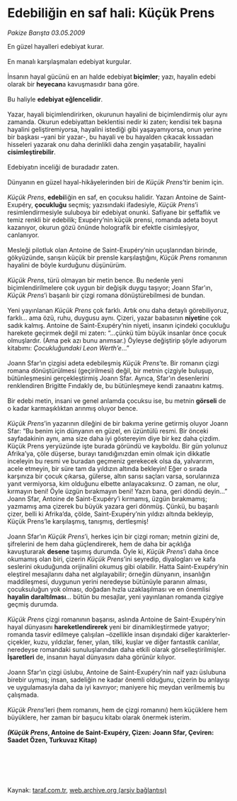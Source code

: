 # Edebiliğin en saf hali: Küçük Prens

*Pakize Barışta 03.05.2009*

<div class="taraf_structure_2col_1zq">
<div class="margen_n">



 <p>En güzel hayalleri edebiyat kurar. <br/><br/>En manalı karşılaşmaları edebiyat kurgular. <br/><br/>İnsanın hayal gücünü en arı halde edebiyat<b> biçimler</b>; yazı, hayalin edebi olarak bir <b>heyecan</b>a kavuşmasıdır bana göre. <br/><br/>Bu haliyle <b>edebiyat eğlencelidir</b>. <br/><br/>Yazar, hayali biçimlendirirken, okurunun hayalini de biçimlendirmiş olur aynı zamanda. Okurun edebiyattan beklentisi nedir ki zaten; kendisi tek başına hayalini geliştiremiyorsa, hayalini istediği gibi yaşayamıyorsa, onun yerine bir başkası –yani bir yazar-, bu hayali ve bu hayalden çıkacak kıssadan hisseleri yazarak onu daha derinlikli daha zengin yaşatabilir, hayalini <b>cisimleştirebilir</b>. <br/><br/>Edebiyatın inceliği de buradadır zaten. <br/><br/>Dünyanın en güzel hayal-hikâyelerinden biri de <i>Küçük Prens</i>’tir benim için.<i> <br/><br/>Küçük Prens</i>, <b>edebi</b>liğin en saf, en çocuksu halidir. Yazarı Antoine de Saint-Exupéry, <b>çocukluğu</b> seçmiş; yazısındaki ifadesiyle, <i>Küçük Prens</i>’i resimlendirmesiyle suluboya bir edebiyat onunki. Safiyane bir şeffaflık ve temiz renkli bir edebilik; Exupéry’nin küçük prensi, romanda adeta boyut kazanıyor, okurun gözü önünde holografik bir efektle cisimleşiyor, canlanıyor. <br/><br/>Mesleği pilotluk olan Antoine de Saint-Exupéry’nin uçuşlarından birinde, gökyüzünde, sarışın küçük bir prensle karşılaştığını, <i>Küçük Prens </i>romanının hayalini de böyle kurduğunu düşünürüm.<i> <br/><br/>Küçük Prens</i>, türü olmayan bir metin bence. Bu nedenle yeni biçimlendirilmelere çok uygun bir değişik duygu taşıyor; Joann Sfar’ın, <i>Küçük Prens</i>’i başarılı bir çizgi romana dönüştürebilmesi de bundan. <br/><br/>Yeni yayınlanan <i>Küçük Prens</i> çok farklı. Artık onu daha detaylı görebiliyoruz, farklı... ama özü, ruhu, duygusu aynı. Çizeri, yazar babasının <b>niyeti</b>ne çok sadık kalmış. Antoine de Saint-Exupéry’nin niyeti, insanın içindeki çocukluğu harekete geçirmek değil mi zaten: “...çünkü tüm büyük insanlar önce çocuk olmuşlardır. (Ama pek azı bunu anımsar.) Öyleyse değiştirip şöyle adıyorum kitabımı: <i>Çocukluğundaki Leon Werth’e</i>...”<br/><br/>Joann Sfar’ın çizgisi adeta edebileşmiş<i> Küçük Prens</i>’te. Bir romanın çizgi romana dönüştürülmesi (geçirilmesi) değil, bir metnin çizgiyle buluşup, bütünleşmesini gerçekleştirmiş Joann Sfar. Ayrıca, Sfar’ın desenlerini renklendiren Brigitte Fındakly de, bu bütünleşmeye kendi zanaatını katmış. <br/><br/>Bir edebi metin, insani ve genel anlamda çocuksu ise, bu metnin <b>görseli</b> de o kadar karmaşıklıktan arınmış oluyor bence. <i><br/><br/>Küçük Prens</i>’in yazarının dileğini de bir bakıma yerine getirmiş oluyor Joann Sfar: “Bu benim için dünyanın en güzel, en üzüntülü resmi. Bir önceki sayfadakinin aynı, ama size daha iyi göstereyim diye bir kez daha çizdim. Küçük Prens yeryüzünde işte burada göründü ve kayboldu. Bir gün yolunuz Afrika’ya, çöle düşerse, burayı tanıdığınızdan emin olmak için dikkatle inceleyin bu resmi ve buradan geçmeniz gerekecek olsa da, yalvarırım, acele etmeyin, bir süre tam da yıldızın altında bekleyin! Eğer o sırada karşınıza bir çocuk çıkarsa, gülerse, altın sarısı saçları varsa, sorularınıza yanıt vermiyorsa, kim olduğunu elbette anlayacaksınız. O zaman, ne olur, kırmayın beni! Öyle üzgün bırakmayın beni! Yazın bana, geri döndü deyin...” Joann Sfar, Antoine de Saint-Exupéry’i kırmamış, üzgün bırakmamış; yazmamış ama çizerek bu büyük yazara geri dönmüş. Çünkü, bu başarılı çizer, belli ki Afrika’da, çölde, Saint-Exupéry’nin yıldızı altında bekleyip, Küçük Prens’le karşılaşmış, tanışmış, dertleşmiş! <br/><br/>Joann Sfar’ın<i> Küçük Prens</i>’i, herkes için bir çizgi roman; metnin gizini de, şifrelerini de hem daha güçlendirerek, hem de daha bir açıklığa kavuşturarak <b>desene</b> taşımış durumda. Öyle ki, <i>Küçük Prens</i>’i daha önce okumamış olan biri, çizerin <i>Küçük Prens</i>’ini seyredip, diyalogları ve kafa seslerini okuduğunda orijinalini okumuş gibi olabilir. Hatta Saint-Exupéry’nin eleştirel mesajlarını daha net algılayabilir; örneğin dünyanın, insanlığın maddileşmesi, duygunun yerini neredeyse bütünüyle paranın alması, çocuksuluğun yok olması, doğadan hızla uzaklaşılması ve en önemlisi <b>hayalin daraltılması</b>... bütün bu mesajlar, yeni yayınlanan romanda çizgiye geçmiş durumda.<i> <br/><br/>Küçük Prens</i> çizgi romanının başarısı, aslında Antoine de Saint-Exupéry’nin hayal dünyasını <b>hareketlendirerek </b>yeni bir dinamikleştirmede yatıyor; romanda tasvir edilmeye çalışılan –özellikle insan dışındaki diğer karakterler- çiçekler, kuzu, yıldızlar, fener, yılan, tilki, kuşlar ve diğer fantastik canlılar, neredeyse romandaki sunuluşlarından daha etkili olarak görselleştirilmişler. <b>İşaretleri</b> de, insanın hayal dünyasını daha görünür kılıyor. <br/><br/>Joann Sfar’ın çizgi üslubu, Antoine de Saint-Exupéry’nin naif yazı üslubuna birebir uymuş; insan, sadeliğin ne kadar önemli olduğunu, çizerin bu anlayışı ve uygulamasıyla daha da iyi kavrıyor; maniyere hiç meydan verilmemiş bu çalışmada. <i><br/><br/>Küçük Prens</i>’leri (hem romanını, hem de çizgi romanını) hem küçüklere hem büyüklere, her zaman bir başucu kitabı olarak önermek isterim.<b><i> <br/><br/>(Küçük Prens</i>, Antoine de Saint-Exupéry, Çizen: Joann Sfar, Çeviren: Saadet Özen, Turkuvaz Kitap)</b></p>
<br/>
<br/>
<br/>



<br/>


<div id="taraf_not">
</div>

</div>


</div>

Kaynak: [taraf.com.tr](http://www.taraf.com.tr:80/makale/5338.htm), [web.archive.org (arşiv bağlantısı)](http://web.archive.org/web/20090828062230/http://www.taraf.com.tr:80/makale/5338.htm)
